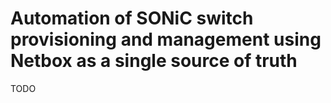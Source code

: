 # Automation of SONiC switch provisioning and management using Netbox as a single source of truth

TODO
